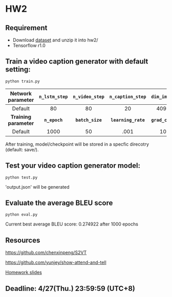 # HW2
## Requirement
- Download [dataset][dataset] and unzip it into hw2/
- Tensorflow r1.0

## Train a video caption generator with default setting: 
```
python train.py
```
|**Network parameter**| **```n_lstm_step```** | **```n_video_step```** | **```n_caption_step```** | **```dim_image```** | **```dim_hidden```** |
|:-------:|:----:|:----:|:----:|:----:|:----:|
|Default  |  80  |  80  |  20  | 4096 | 1000 |
|**Training parameter** | **```n_epoch```** | **```batch_size```** | **```learning_rate```** | **```grad_clip```** ||
|Default | 1000 |  50  | .001 |  10  ||

<!---
| Parameter      | Default |
| :------------- | ------: |
| ```n_lstm_step```   | 80 |
| ```n_video_step```  | 80 |
| ```n_caption_step```| 20 |
| ```dim_hidden```    | 1000 |
| ```dim_image```     | 4096 |
| ```n_epoch```       | 1000 |
| ```batch_size```    | 50 |
| ```learning_rate``` | .001 |
| ```grad_clip```     | 10|
--->

After training, model/checkpoint will be stored in a specfic direcotry (default: save/).

## Test your video caption generator model:
```
python test.py
```
'output.json' will be generated

## Evaluate the average BLEU score
```
python eval.py
```
Current best average BLEU score: 0.274922 after 1000 epochs

## Resources
https://github.com/chenxinpeng/S2VT

https://github.com/yunjey/show-attend-and-tell

[Homework slides][slide]

## Deadline: 4/27(Thu.) 23:59:59 (UTC+8) 

[slide]: https://docs.google.com/presentation/d/1OtD_BD6_Ljvr3aqLjHnnNX_h55BirD3cxhExq9wySmI/edit#slide=id.g1f124951be_0_36
[dataset]: http://speech.ee.ntu.edu.tw/~yangchiyi/MLDS_hw2/MLDS_hw2_data.tar.gz






